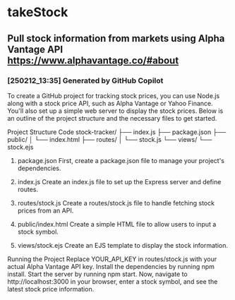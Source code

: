 # takeStock
## Pull stock information from markets using Alpha Vantage API https://www.alphavantage.co/#about

### [250212_13:35] Generated by GitHub Copilot
To create a GitHub project for tracking stock prices, you can use Node.js along with a stock price API, such as Alpha Vantage or Yahoo Finance. You'll also set up a simple web server to display the stock prices. Below is an outline of the project structure and the necessary files to get started.

Project Structure
Code
stock-tracker/
├── index.js
├── package.json
├── public/
│   └── index.html
├── routes/
│   └── stock.js
└── views/
    └── stock.ejs

1. package.json
First, create a package.json file to manage your project's dependencies.

2. index.js
Create an index.js file to set up the Express server and define routes.

3. routes/stock.js
Create a routes/stock.js file to handle fetching stock prices from an API.

4. public/index.html
Create a simple HTML file to allow users to input a stock symbol.

5. views/stock.ejs
Create an EJS template to display the stock information.

Running the Project
Replace YOUR_API_KEY in routes/stock.js with your actual Alpha Vantage API key.
Install the dependencies by running npm install.
Start the server by running npm start.
Now, navigate to http://localhost:3000 in your browser, enter a stock symbol, and see the latest stock price information.

